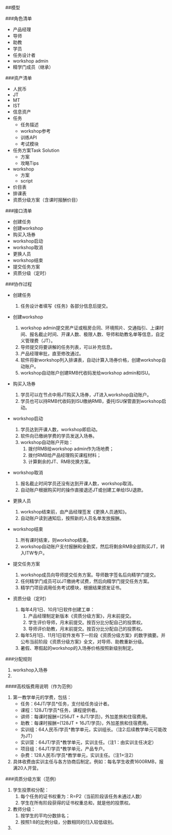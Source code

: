 ##模型


###角色清单
* 产品经理
* 导师
* 助教
* 学员
* 任务设计者
* workshop admin
* 精学门成员（继承）

###资产清单
* 人民币
* JT
* MT
* IST
* 信息资产
* 任务
    * 任务描述
    * workshop参考
    * 训练API
    * 考试模块
* 任务方案Task Solution
    * 方案
    * 攻略Tips
* workshop
    * 方案
    * script
* 价目表
* 排课表
* 资质分级方案（含课时报酬价目）

###接口清单
* 创建任务
* 创建workshop
* 购买入场券
* workshop启动
* workshop取消
* 更换人员
* workshop结束
* 提交任务方案
* 资质分级（定时）

###协作过程
* 创建任务
    1. 任务设计者填写《任务》各部分信息后提交。

* 创建workshop
    1. workshop admin提交房产证或租房合同、环境照片、交通指引、上课时间、报名截止时间、开课人数、极限人数、导师和助教名单等信息，自定义管理费（JT）。
    2. 导师提交将要讲解的任务列表，可以补充信息。
    3. 产品经理审批，直至修改通过。
    4. 软件将新workshop列入排课表，自动计算入场券价格，创建workshop自动账户。
    5. workshop自动账户创建RMB代收码发给workshop admin和ISU。

* 购买入场券
    1. 学员可以在节点中用JT购买入场券，JT进入workshop自动账户。
    3. 学员也可以持RMB代收码到ISU缴纳RMB，委托ISU保管直到workshop启动。

* workshop启动
    1. 学员达到开课人数，workshop即启动。
    2. 软件向已缴纳学费的学员发送入场券。
    3. workshop自动账户开始：
        1. 拨付RMB给workshop admin作为场地费；
        2. 拨付RMB给产品经理购买课程材料；
        3. 计算剩余的JT、RMB兑换方案。
    
* workshop取消
    1. 报名截止时间学员还没有达到开课人数，workshop取消。
    2. 自动账户根据购买时的操作直接退还JT或创建工单给ISU退款。

* 更换人员
    1. workshop结束前，由产品经理签发《更换人员通知》。
    2. 自动账户读到通知后，按照新的人员名单发放报酬。

* workshop结束
    1. 所有课时结束，则workshop结束。
    2. workshop自动账户支付报酬和全勤奖，然后将剩余RMB全部购买JT，转入ITW专户。

* 提交任务方案
    1. workshop成员向导师提交任务方案。导师数字签名后向精学门提交。
    2. 任何精学门成员可以JT缴纳考试费，然后向精学门提交任务方案。
    3. 精学门项目调用任务考试模块，根据结果颁发证书。

* 资质分级（定时）
    1. 每年4月1日、10月1日软件创建工单：
        1. 产品经理制定新版本《资质分级方案》，月末前提交。
        2. 学生评价导师，月末前提交。按百分比分配自己的投票权。
        3. 导师评价助教，月末前提交。按百分比分配自己的投票权。
    2. 每年5月1日、11月1日软件发布下一阶段《资质分级方案》的数字摘要。并公布当前阶段《资质分级方案》全文，对导师、助教重新分级。
    3. 暑假、寒假起的workshop的入场券价格按照新级别制定。

###分配规则
1. workshop入场券
2. 

####高校版费用说明（作为范例）
1. 第一教学单元的学费，包括：
	* 任务：64JT/学员*任务，支付给任务设计者。
	* 课程：128JT/学员*任务，课程提供者。
	* 讲师：每课时报酬=(256JT + 8JT/学员)，外加差旅和住宿费用。  
	* 助教：每课时报酬=(128JT + 16JT/学员)，外加差旅和住宿费用。
	* 实训组：64人民币/学员*教学单元，实训组长。（注2:后续教学单元可能改为JT）
	* 实训营：64JT/学员*教学单元，实训主任。（注1：由实训主任决定）
	* 项目组：64JT/学员*教学单元，产品专户。
	* 杂费：128人民币/学员*教学单元，实训主任。（注1+注2）
2. 具体收费由实训主任与各方协商后制定。例如：每名学生收费1600RMB，报满20人开营。

###资质分级方案（范例）
1. 学生投票权分配：
    1. 每个任务的证书权重为：R=P2（当前阶段该任务未通过人数）
    2. 学生在所有阶段获得的证书权重总和，就是他的投票权。
2. 教师分级：
    1. 按学生的平均分数排名；
    2. 按照1:8的比例分级，分数相同的归入较低级别。
2. 
